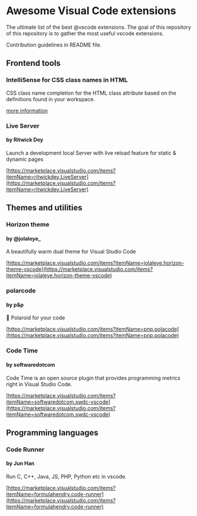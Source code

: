 # Awesome Visual Code extensions

The ultimate list of the best @vscode extensions. The goal of this repository of this repository is to gather the most useful vscode extensions.

Contribution guidelines in README file.

## Frontend tools

### IntelliSense for CSS class names in HTML

CSS class name completion for the HTML class attribute based on the definitions found in your workspace.

[more information](https://marketplace.visualstudio.com/items?itemName=Zignd.html-css-class-completion)

### Live Server

#### by Ritwick Dey

Launch a development local Server with live reload feature for static & dynamic pages

[https://marketplace.visualstudio.com/items?itemName=ritwickdey.LiveServer](https://marketplace.visualstudio.com/items?itemName=ritwickdey.LiveServer)

## Themes and utilities

### Horizon theme

#### by @jolaleye_

A beautifully warm dual theme for Visual Studio Code

[https://marketplace.visualstudio.com/items?itemName=jolaleye.horizon-theme-vscode](https://marketplace.visualstudio.com/items?itemName=jolaleye.horizon-theme-vscode)

### polarcode

#### by p&p

📸 Polaroid for your code

[https://marketplace.visualstudio.com/items?itemName=pnp.polacode](https://marketplace.visualstudio.com/items?itemName=pnp.polacode)

### Code Time

#### by softwaredotcom

Code Time is an open source plugin that provides programming metrics right in Visual Studio Code.

[https://marketplace.visualstudio.com/items?itemName=softwaredotcom.swdc-vscode](https://marketplace.visualstudio.com/items?itemName=softwaredotcom.swdc-vscode)

## Programming languages

### Code Runner

#### by Jun Han

Run C, C++, Java, JS, PHP, Python etc in vscode.

[https://marketplace.visualstudio.com/items?itemName=formulahendry.code-runner](https://marketplace.visualstudio.com/items?itemName=formulahendry.code-runner)
